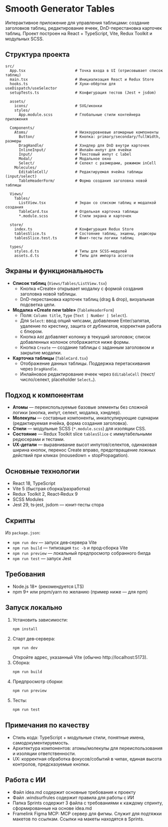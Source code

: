 # Smooth Generator Tables

Интерактивное приложение для управления таблицами: создание заголовков таблиц, редактирование ячеек, DnD-перестановка карточек таблиц. Проект построен на React + TypeScript, Vite, Redux Toolkit и модульных SCSS.

## Структура проекта
```
src/
  App.tsx                      # Точка входа в UI (отрисовывает список таблиц)
  main.tsx                     # Инициализация React и Redux Store
  hooks.ts                     # Хуки-обёртки для useDispatch/useSelector
  setupTests.ts                # Конфигурация тестов (Jest + jsdom)

  assets/
    icons/                     # SVG/иконки
    styles/
      App.module.scss          # Глобальные стили контейнера приложения

  Components/
    Atoms/                     # Низкоуровневые атомарные компоненты
      Button/                  # Кнопка: primary/secondary/fullWidth, размеры
      DragHandle/              # Хэндлер для DnD внутри карточек
      InlineInput/             # Инлайн-инпут для ячейки
      Input/                   # Текстовый инпут с label
      Modal/                   # Модальное окно
      Select/                  # Селект с размерами, режимом inCell
    Molecules/
      EditableCell/            # Редактируемая ячейка таблицы (input/select)
      TableHeaderForm/         # Форма создания заголовка новой таблицы

  Views/
    Tables/
      ListView.tsx             # Экран со списком таблиц и модалкой создания
      TableCard.tsx            # Отдельная карточка таблицы
      *.module.scss            # Стили экрана и карточек

  store/
    index.ts                   # Конфигурация Redux Store
    tablesSlice.ts             # Состояние таблиц, экшены, редюсеры
    tablesSlice.test.ts        # Юнит‑тесты логики таблиц

  types/
    styles.d.ts                # Типы для SCSS‑модулей
    assets.d.ts                # Типы для импорта ассетов
```

## Экраны и функциональность
- **Список таблиц** (`Views/Tables/ListView.tsx`)
  - Кнопка «Create» открывает модалку с формой создания заголовка новой таблицы.
  - DnD-перестановка карточек таблиц (drag & drop), визуальная подсветка цели.
- **Модалка «Create new table»** (`TableHeaderForm`)
  - Поля: `Column title`, `Type` (`Text | Number | Select`).
  - Для `Select`: ввод опций чипсами, добавление Enter/запятая, удаление по крестику, защита от дубликатов, корректная работа с блюром.
  - Кнопка `Add` добавляет колонку в текущий заголовок; список добавленных колонок отображается ниже формы.
  - Кнопка `Create` — создание таблицы с заданным заголовком и закрытие модалки.
- **Карточка таблицы** (`TableCard.tsx`)
  - Отображение данных таблицы. Поддержка перетаскивания через `DragHandle`.
  - Инлайновое редактирование ячеек через `EditableCell` (текст/число/селект, placeholder `Select…`).

## Подход к компонентам
- **Атомы** — переиспользуемые базовые элементы без сложной логики (кнопка, инпут, селект, модалка, хэндлер).
- **Молекулы** — составные компоненты, инкапсулирующие сценарии (редактируемая ячейка, форма создания заголовка).
- **Стили** — модульные SCSS (`*.module.scss`) для изоляции CSS.
- **Состояние** — Redux Toolkit slice `tablesSlice` c иммутабельными редюсерами и тестами.
- **UX‑детали** — выравнивание высот инпутов/селектов, одинаковая ширина кнопок, перенос Create вправо, предотвращение ложных действий при кликах (mousedown + stopPropagation).

## Основные технологии
- React 18, TypeScript
- Vite 5 (быстрая сборка/разработка)
- Redux Toolkit 2, React‑Redux 9
- SCSS Modules
- Jest 29, ts‑jest, jsdom — юнит‑тесты стора

## Скрипты
Из `package.json`:
- `npm run dev` — запуск дев‑сервера Vite
- `npm run build` — типизация `tsc -b` и прод‑сборка Vite
- `npm run preview` — локальный предпросмотр собранного билда
- `npm run test` — запуск Jest

## Требования
- Node.js 18+ (рекомендуется LTS)
- npm 9+ или pnpm/yarn по желанию (пример ниже — для npm)

## Запуск локально
1. Установить зависимости:
   ```bash
   npm install
   ```
2. Старт дев‑сервера:
   ```bash
   npm run dev
   ```
   Откройте адрес, указанный Vite (обычно http://localhost:5173).
3. Сборка:
   ```bash
   npm run build
   ```
4. Предпросмотр сборки:
   ```bash
   npm run preview
   ```
5. Тесты:
   ```bash
   npm run test
   ```

## Примечания по качеству
- Стиль кода: TypeScript + модульные стили, понятные имена, самодокументируемость.
- Архитектура компонентов: атомы/молекулы для переиспользования и изоляции ответственности.
- UX: корректная обработка фокусов/событий в чипах, единая высота контролов, предсказуемые кнопки.

## Работа с ИИ
- Файл idea.md содержит основные требования к проекту
- Файл .windsurfrules содержит правила для работы с ИИ
- Папка Sprints содержит 3 файла с требованиями к каждому спринту, сформированные на основе idea.md
- Framelink Figma MCP: MCP сервер для фигмы. Служит для подтяжки макетов по ссылкам. Ссылки на макеты находятся в Sprints.
